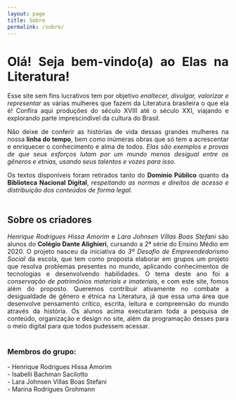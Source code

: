```yaml
---
layout: page
title: Sobre
permalink: /sobre/
---
```

<div style="text-align: justify">
<h1>Olá! Seja bem-vindo(a) ao Elas na Literatura!</h1>

Esse site sem fins lucrativos tem por objetivo <i>enaltecer, divulgar, valorizar e representar</i> as várias mulheres que fazem da Literatura brasileira o que ela é! Confira aqui produções do século XVIII até o século XXI, viajando e explorando parte imprescindível da cultura do Brasil. 

Não deixe de conferir as histórias de vida dessas grandes mulheres na nossa <b>linha do tempo</b>, bem como inúmeras obras que só tem a acrescentar e enriquecer o conhecimento e alma de todos. <i>Elas são exemplos e provas de que seus esforços lutam por um mundo menos desigual entre os gêneros e etnias, usando seus talentos e vozes para isso.</i>

Os textos disponíveis foram retirados tanto do <b>Domínio Público</b> quanto da <b>Biblioteca Nacional Digital</b>, <i>respeitando as normas e direitos de acesso e distribuição dos conteúdos de forma legal.</i> 
<br><br>
<h2>Sobre os criadores</h2>

<i>Henrique Rodrigues Hissa Amorim</i> e <i>Lara Johnsen Villas Boas Stefani</i> são alunos do <b>Colégio Dante Alighieri</b>, cursando a 2ª série do Ensino Médio em 2020. O projeto nasceu da iniciativa do <i>3º Desafio de Empreendedorismo Social</i> da escola, que tem como proposta elaborar em grupos um projeto que resolva problemas presentes no mundo, aplicando conhecimentos de tecnologias e desenvolvendo habilidades. O tema deste ano foi a <i>conservação de patrimônios materiais e imateriais</i>, e com este site, fomos além do proposto. Queremos contribuir ativamente no combate a desigualdade de gênero e étnica na Literatura, já que essa uma área que desenvolve pensamento crítico, escrita, leitura e compreensão do mundo através da história. Os alunos acima executaram toda a pesquisa de conteúdo, organização e design no site, além da programação desses para o meio digital para que todos pudessem acessar. 
<br><br>
<h3>Membros do grupo:</h3>
- Henrique Rodrigues Hissa Amorim<br>
- Isabelli Bachman Sacilotto<br>
- Lara Johnsen Villas Boas Stefani<br>
- Marina Rodrigues Grohmann<br>
</div>